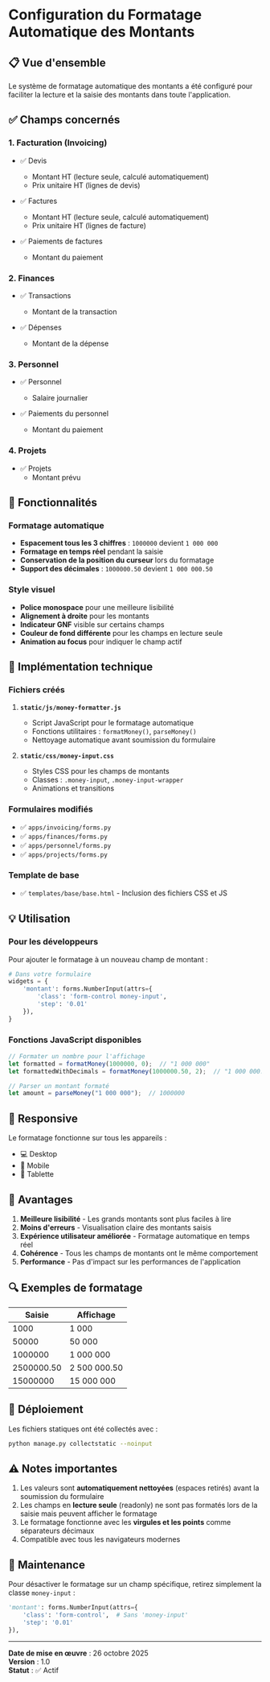 # Configuration du Formatage Automatique des Montants

## 📋 Vue d'ensemble

Le système de formatage automatique des montants a été configuré pour faciliter la lecture et la saisie des montants dans toute l'application.

## ✅ Champs concernés

### 1. **Facturation (Invoicing)**
- ✅ Devis
  - Montant HT (lecture seule, calculé automatiquement)
  - Prix unitaire HT (lignes de devis)
  
- ✅ Factures
  - Montant HT (lecture seule, calculé automatiquement)
  - Prix unitaire HT (lignes de facture)
  
- ✅ Paiements de factures
  - Montant du paiement

### 2. **Finances**
- ✅ Transactions
  - Montant de la transaction
  
- ✅ Dépenses
  - Montant de la dépense

### 3. **Personnel**
- ✅ Personnel
  - Salaire journalier
  
- ✅ Paiements du personnel
  - Montant du paiement

### 4. **Projets**
- ✅ Projets
  - Montant prévu

## 🎨 Fonctionnalités

### Formatage automatique
- **Espacement tous les 3 chiffres** : `1000000` devient `1 000 000`
- **Formatage en temps réel** pendant la saisie
- **Conservation de la position du curseur** lors du formatage
- **Support des décimales** : `1000000.50` devient `1 000 000.50`

### Style visuel
- **Police monospace** pour une meilleure lisibilité
- **Alignement à droite** pour les montants
- **Indicateur GNF** visible sur certains champs
- **Couleur de fond différente** pour les champs en lecture seule
- **Animation au focus** pour indiquer le champ actif

## 🔧 Implémentation technique

### Fichiers créés
1. **`static/js/money-formatter.js`**
   - Script JavaScript pour le formatage automatique
   - Fonctions utilitaires : `formatMoney()`, `parseMoney()`
   - Nettoyage automatique avant soumission du formulaire

2. **`static/css/money-input.css`**
   - Styles CSS pour les champs de montants
   - Classes : `.money-input`, `.money-input-wrapper`
   - Animations et transitions

### Formulaires modifiés
- ✅ `apps/invoicing/forms.py`
- ✅ `apps/finances/forms.py`
- ✅ `apps/personnel/forms.py`
- ✅ `apps/projects/forms.py`

### Template de base
- ✅ `templates/base/base.html` - Inclusion des fichiers CSS et JS

## 💡 Utilisation

### Pour les développeurs
Pour ajouter le formatage à un nouveau champ de montant :

```python
# Dans votre formulaire
widgets = {
    'montant': forms.NumberInput(attrs={
        'class': 'form-control money-input',
        'step': '0.01'
    }),
}
```

### Fonctions JavaScript disponibles

```javascript
// Formater un nombre pour l'affichage
let formatted = formatMoney(1000000, 0);  // "1 000 000"
let formattedWithDecimals = formatMoney(1000000.50, 2);  // "1 000 000.50"

// Parser un montant formaté
let amount = parseMoney("1 000 000");  // 1000000
```

## 📱 Responsive

Le formatage fonctionne sur tous les appareils :
- 💻 Desktop
- 📱 Mobile
- 📲 Tablette

## 🎯 Avantages

1. **Meilleure lisibilité** - Les grands montants sont plus faciles à lire
2. **Moins d'erreurs** - Visualisation claire des montants saisis
3. **Expérience utilisateur améliorée** - Formatage automatique en temps réel
4. **Cohérence** - Tous les champs de montants ont le même comportement
5. **Performance** - Pas d'impact sur les performances de l'application

## 🔍 Exemples de formatage

| Saisie | Affichage |
|--------|-----------|
| 1000 | 1 000 |
| 50000 | 50 000 |
| 1000000 | 1 000 000 |
| 2500000.50 | 2 500 000.50 |
| 15000000 | 15 000 000 |

## 🚀 Déploiement

Les fichiers statiques ont été collectés avec :
```bash
python manage.py collectstatic --noinput
```

## ⚠️ Notes importantes

1. Les valeurs sont **automatiquement nettoyées** (espaces retirés) avant la soumission du formulaire
2. Les champs en **lecture seule** (readonly) ne sont pas formatés lors de la saisie mais peuvent afficher le formatage
3. Le formatage fonctionne avec les **virgules et les points** comme séparateurs décimaux
4. Compatible avec tous les navigateurs modernes

## 📝 Maintenance

Pour désactiver le formatage sur un champ spécifique, retirez simplement la classe `money-input` :

```python
'montant': forms.NumberInput(attrs={
    'class': 'form-control',  # Sans 'money-input'
    'step': '0.01'
}),
```

---

**Date de mise en œuvre** : 26 octobre 2025  
**Version** : 1.0  
**Statut** : ✅ Actif
